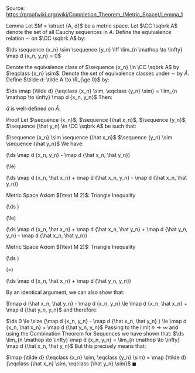 # 

Source: https://proofwiki.org/wiki/Completion_Theorem_(Metric_Space)/Lemma_1

Lemma
Let $M = \struct {A, d}$ be a metric space.
Let $\CC \sqbrk A$ denote the set of all Cauchy sequences in $A$.
Define the equivalence relation $\sim$ on $\CC \sqbrk A$ by:

$\ds \sequence {x_n} \sim \sequence {y_n} \iff \lim_{n \mathop \to \infty} \map d {x_n, y_n} = 0$

Denote the equivalence class of $\sequence {x_n} \in \CC \sqbrk A$ by $\eqclass {x_n} \sim$.
Denote the set of equivalence classes under $\sim$ by $\tilde A$.
Define $\tilde d: \tilde A \to \R_{\ge 0}$ by:

$\ds \map {\tilde d} {\eqclass {x_n} \sim, \eqclass {y_n} \sim} = \lim_{n \mathop \to \infty} \map d {x_n, y_n}$
Then:

$\tilde d$ is well-defined on $\tilde A$.


Proof
Let $\sequence {x_n}$, $\sequence {\hat x_n}$, $\sequence {y_n}$, $\sequence {\hat y_n} \in \CC \sqbrk A$ be such that:

$\sequence {x_n} \sim \sequence {\hat x_n}$
$\sequence {y_n} \sim \sequence {\hat y_n}$
We have:














\(\ds \map d {x_n, y_n} - \map d {\hat x_n, \hat y_n}\)

\(\le\)







\(\ds \map d {x_n, \hat x_n} + \map d {\hat x_n, y_n} - \map d {\hat x_n, \hat y_n}\)





Metric Space Axiom $(\text M 2)$: Triangle Inequality














\(\ds \)

\(\le\)







\(\ds \map d {x_n, \hat x_n} + \map d {\hat x_n, \hat y_n} + \map d {\hat y_n, y_n} - \map d {\hat x_n, \hat y_n}\)





Metric Space Axiom $(\text M 2)$: Triangle Inequality














\(\ds \)

\(=\)







\(\ds \map d {x_n, \hat x_n} + \map d {\hat y_n, y_n}\)









By an identical argument, we can also show that:

$\map d {\hat x_n, \hat y_n} - \map d {x_n, y_n} \le \map d {x_n, \hat x_n} + \map d {\hat y_n, y_n}$
and therefore:

$\ds 0 \le \size {\map d {x_n, y_n} - \map d {\hat x_n, \hat y_n} } \le \map d {x_n, \hat x_n} + \map d {\hat y_n, y_n}$
Passing to the limit $n \to \infty$ and using the Combination Theorem for Sequences we have shown that:
$\ds \lim_{n \mathop \to \infty} \map d {x_n, y_n} = \lim_{n \mathop \to \infty} \map d {\hat x_n, \hat y_n}$
But this precisely means that:

$\map {\tilde d} {\eqclass {x_n} \sim, \eqclass {y_n} \sim} = \map {\tilde d} {\eqclass {\hat x_n} \sim, \eqclass {\hat y_n} \sim}$
$\blacksquare$





